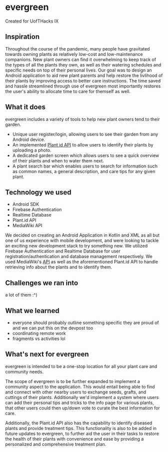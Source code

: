 # evergreen

Created for UofTHacks IX

## Inspiration
Throughout the course of the pandemic, many people have gravitated towards owning plants as relatively low-cost and low-maintenance companions. New plant owners can find it overwhelming to keep track of the types of all the plants they own, as well as their watering schedules and specific needs on top of their personal lives. Our goal was to design an Android application to aid new plant parents and help restore the livlihood of their plants by improving access to better care instructions.  The time saved and hassle streamlined through use of evergreen most importantly restores the user's ability to allocate time to care for themself as well.

## What it does
evergreen includes a variety of tools to help new plant owners tend to their garden.
* Unique user register/login, allowing users to see their garden from any Android device.
* An implemented [Plant id API](https://github.com/flowerchecker/Plant-id-API) to allow users to identify their plants by uploading a photo.
* A dedicated garden screen which allows users to see a quick overview of their plants and when to water them next.
* A plant search bar which enables users to search for information such as common names, a general description, and care tips for any given plant.

## Technology we used
* Android SDK
* Firebase Authentication
* Realtime Database
* Plant.id API
* MediaWiki API

We decided on creating an Android Application in Kotlin and XML as all but one of us experience with mobile development, and were looking to tackle an exciting new development stack to try something new. We utilized Firebase Authentication and Realtime Database for user registration/authentication and database management respectively. We used MediaWiki's [API](https://www.mediawiki.org/wiki/API:Main_page) as well as the aforementioned Plant.id API to handle retrieving info about the plants and to identify them.

## Challenges we ran into
a lot of them :^)

## What we learned
- everyone should probably outline something specific they are proud of and we can put this on the devpost too
- coordinating remote work
- fragments vs activities lol


## What's next for evergreen
evergreen is intended to be a one-stop location for all your plant care and community needs.  

The scope of evergreen is to be further expanded to implement a community aspect to the application. This would entail being able to find and connect with other nearby users to exchange seeds, grafts, and cuttings of their plants. Additionally we'd implement a system where users can add their personal tips and tricks to the info page for various plants, that other users could then up/down vote to curate the best information for care.

Additionally, the Plant.id API also has the capability to identify diseased plants and provide treatment tips.  This functionality is also to be added in future updates to evergreen, to further aid the user in their tasks to restore the health of their plants with convenience and ease by providing a personalized and comprehensive treatment plan.

